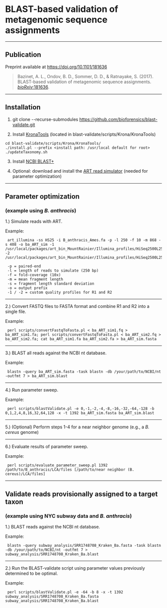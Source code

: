# BLAST-based validation of metagenomic sequence assignments

----
## Publication

Preprint available at <https://doi.org/10.1101/181636>

> Bazinet, A. L., Ondov, B. D., Sommer, D. D., & Ratnayake, S. (2017). BLAST-based validation of metagenomic sequence assignments. [_bioRxiv_:181636](https://doi.org/10.1101/181636).


----
## Installation
1. git clone --recurse-submodules https://github.com/bioforensics/blast-validate.git

2. Install [KronaTools](https://github.com/marbl/Krona/wiki/KronaTools) (located in blast-validate/scripts/Krona/KronaTools)
```
cd blast-validate/scripts/Krona/KronaTools/
./install.pl --prefix <install path: /usr/local default for root>
./updateTaxonomy.sh
```

3. Install [NCBI BLAST+](https://ftp.ncbi.nlm.nih.gov/blast/executables/blast+/LATEST/)

4. Optional: download and install the [ART read simulator](https://omictools.com/art-tool) (needed for parameter optimization)


----
## Parameter optimization
### (example using *B. anthracis*)

1.) Simulate reads with ART.

Example:

     art_illumina -ss HS25 -i B_anthracis_Ames.fa -p -l 250 -f 10 -m 868 -s 408 -o ba_ART_sim -1 /usr/local/packages/art_bin_MountRainier/Illumina_profiles/HiSeq2500L250R1.txt -2 /usr/local/packages/art_bin_MountRainier/Illumina_profiles/HiSeq2500L250R2.txt

     -p = paired-end  
     -l = length of reads to simulate (250 bp)  
     -f = fold-coverage (10x)  
     -m = mean fragment length  
     -s = fragment length standard deviation  
     -o = output prefix  
     -1 / -2 = custom quality profiles for R1 and R2

**************************************************

2.) Convert FASTQ files to FASTA format and combine R1 and R2 into a single file.

Example:

     perl scripts/convertFastqToFasta.pl < ba_ART_sim1.fq > ba_ART_sim1.fa; perl scripts/convertFastqToFasta.pl < ba_ART_sim2.fq > ba_ART_sim2.fa; cat ba_ART_sim1.fa ba_ART_sim2.fa > ba_ART_sim.fasta

**************************************************

3.) BLAST all reads against the NCBI nt database.

Example:

     blastn -query ba_ART_sim.fasta -task blastn -db /your/path/to/NCBI/nt -outfmt 7 > ba_ART_sim.blast

**************************************************

4.) Run parameter sweep.

Example:

     perl scripts/blastValidate.pl -e 0,-1,-2,-4,-8,-16,-32,-64,-128 -b 0,1,2,4,8,16,32,64,128 -x -t 1392 ba_ART_sim.fasta ba_ART_sim.blast

**************************************************

5.) (Optional) Perform steps 1-4 for a near neighbor genome (e.g., a *B. cereus* genome)

**************************************************

6.) Evaluate results of parameter sweep.

Example:

     perl scripts/evaluate_parameter_sweep.pl 1392 /path/to/B_anthracis/LCA/files [/path/to/near neighbor (B. cereus)/LCA/files]


----
## Validate reads provisionally assigned to a target taxon
### (example using NYC subway data and *B. anthracis*)

1.) BLAST reads against the NCBI nt database.

Example:

     blastn -query subway_analysis/SRR1748708_Kraken_Ba.fasta -task blastn -db /your/path/to/NCBI/nt -outfmt 7 > subway_analysis/SRR1748708_Kraken_Ba.blast

**************************************************

2.) Run the BLAST-validate script using parameter values previously determined to be optimal.

Example:

     perl scripts/blastValidate.pl -e -64 -b 8 -x -t 1392 subway_analysis/SRR1748708_Kraken_Ba.fasta subway_analysis/SRR1748708_Kraken_Ba.blast
